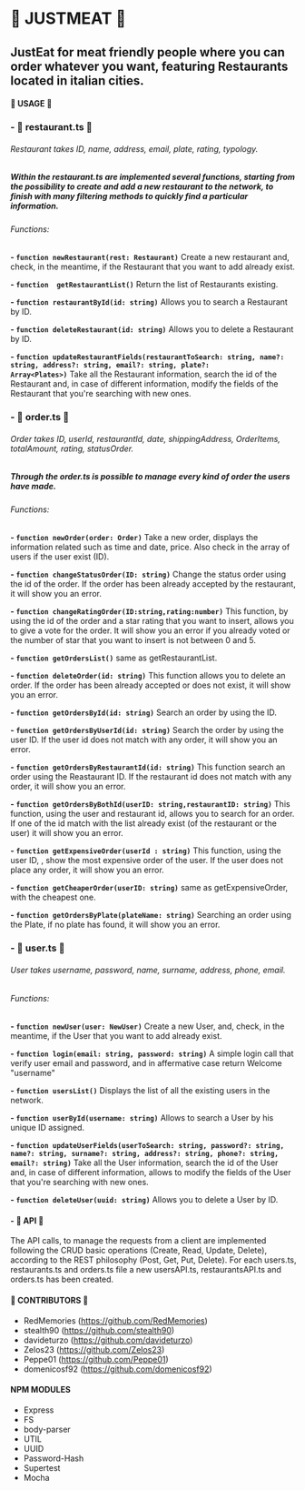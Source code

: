 # :meat_on_bone:   JUSTMEAT  :meat_on_bone:
## JustEat for meat friendly people where you can order whatever you want, featuring Restaurants located in italian cities.


#### :page_facing_up: USAGE :page_facing_up:



### - :fork_and_knife: restaurant.ts :fork_and_knife:
###### Restaurant takes ID, name, address, email, plate, rating, typology. 

##### Within the restaurant.ts are implemented several functions, starting from the possibility to create and add a new restaurant to the network, to finish with many filtering methods to quickly find a particular information.

###### Functions:

 **- `function newRestaurant(rest: Restaurant)`** Create a new restaurant and, check, in the meantime, if the Restaurant that you want to add already exist.

 **- `function  getRestaurantList()`** Return the list of Restaurants existing.

 **- `function restaurantById(id: string)`** Allows you to search a Restaurant by ID.

**- `function deleteRestaurant(id: string)`** Allows you to delete a Restaurant by ID.

**- `function updateRestaurantFields(restaurantToSearch: string, name?: string, address?: string, email?: string, plate?:                    Array<Plates>)`**  Take all the Restaurant information, search the id of the Restaurant and, in case of different information,          modify the fields of the Restaurant that you're searching with new ones.



### - :stew: order.ts :stew:
###### Order takes ID, userId, restaurantId, date, shippingAddress, OrderItems, totalAmount, rating, statusOrder.

##### Through the order.ts is possible to manage every kind of order the users have made. 

###### Functions:

**- `function newOrder(order: Order)`** Take a new order, displays the information related such as time and date, price. Also check in the array of users if the user exist (ID).

**- `function changeStatusOrder(ID: string)`** Change the status order using the id of the order. If the order has been already accepted by the restaurant, it will show you an error.

**- `function changeRatingOrder(ID:string,rating:number)`** This function, by using the id of the order and a star rating that you want to insert, allows you to give a vote for the order. It will show you an error if you already voted or the number of star that you want to insert is not between 0 and 5.

**- `function getOrdersList()`** same as getRestaurantList.

**- `function deleteOrder(id: string)`** This function allows you to delete an order. If the order has been already accepted or does not exist, it will show you an error.

**- `function getOrdersById(id: string)`** Search an order by using the ID.

**- `function getOrdersByUserId(id: string)`** Search the order by using the user ID. If the user id does not match with any order, it will show you an error.

**- `function getOrdersByRestaurantId(id: string)`** This function search an order using the Reastaurant ID. If the restaurant id does not match with any order, it will show you an error.

**- `function getOrdersByBothId(userID: string,restaurantID: string)`** This function, using the user and restaurant id, allows you to search for an order. If one of the id match with the list already exist (of the restaurant or the user) it will show you an error.

**- `function getExpensiveOrder(userId : string)`** This function, using the user ID, , show the most expensive order of the user. If the user does not place any order, it will show you an error.

**- `function getCheaperOrder(userID: string)`** same as getExpensiveOrder, with the cheapest one.

**- `function getOrdersByPlate(plateName: string)`** Searching an order using the Plate, if no plate has found, it will show you an error.



### - :woman: user.ts :man:
###### User takes username, password, name, surname, address, phone, email.

###### Functions:

**- `function newUser(user: NewUser)`** Create a new User, and, check, in the meantime, if the User that you want to add already exist.

**- `function login(email: string, password: string)`** A simple login call that verify user email and password, and in affermative case return Welcome "username"

**- `function usersList()`** Displays the list of all the existing users in the network.

**- `function userById(username: string)`** Allows to search a User by his unique ID assigned.

**- `function updateUserFields(userToSearch: string, password?: string, name?: string, surname?: string, address?: string, phone?: string, email?: string)`** Take all the User information, search the id of the User and, in case of different information, allows to modify the fields of the User that you're searching with new ones.

**- `function deleteUser(uuid: string)`** Allows you to delete a User by ID.



#### - :honeybee: API :honeybee:

The API calls, to manage the requests from a client are implemented following the CRUD basic operations (Create, Read, Update, Delete), according to the REST philosophy (Post, Get, Put, Delete). For each users.ts, restaurants.ts and orders.ts file a new usersAPI.ts, restaurantsAPI.ts and orders.ts has been created.



#### :bust_in_silhouette: CONTRIBUTORS :bust_in_silhouette:
- RedMemories (https://github.com/RedMemories)
- stealth90 (https://github.com/stealth90)
- davideturzo (https://github.com/davideturzo)
- Zelos23 (https://github.com/Zelos23)
- Peppe01 (https://github.com/Peppe01)
- domenicosf92 (https://github.com/domenicosf92)


#### NPM MODULES
- Express
- FS
- body-parser
- UTIL
- UUID
- Password-Hash
- Supertest
- Mocha


